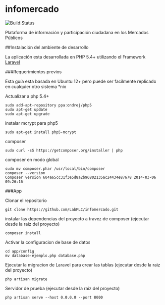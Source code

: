 infomercado
===========

[![Build Status](https://travis-ci.org/LabPLC/infomercado.svg?branch=master)](https://travis-ci.org/LabPLC/infomercado)

Plataforma de información y participación ciudadana en los Mercados Públicos

##Instalación del ambiente de desarrollo

La aplicación esta desarrollada en PHP 5.4+ utilizando el Framework [Laravel](http://www.laravel.com)

###Requerimientos previos

Esta guía esta basada en Ubuntu 12+ pero puede ser facilmente replicado en cualquier otro sistema *nix

Actualizar a php 5.4+

```
sudo add-apt-repository ppa:ondrej/php5
sudo apt-get update
sudo apt-get upgrade
```

instalar mcrypt para php5
```
sudo apt-get install php5-mcrypt
```

composer
```
sudo curl -sS https://getcomposer.org/installer | php
```
composer en modo global
```
sudo mv composer.phar /usr/local/bin/composer
composer --version
Composer version 604a65cc31f3e5d8a2b96802135ac24434e87678 2014-03-06 09:26:16
```


###App

Clonar el repositorio
```
git clone https://github.com/LabPLC/infomercado.git
```

instalar las dependencias del proyecto a travez de composer (ejecutar desde la raiz del proyecto)
```
composer install
```

Activar la configuracion de base de datos
```
cd app/config
mv database-ejemplo.php database.php
```

Ejecutar la migracion de Laravel para crear las tablas (ejecutar desde la raiz del proyecto)
```
php artisan migrate
```

Servidor de prueba (ejecutar desde la raiz del proyecto)
```
php artisan serve --host 0.0.0.0 --port 8000
```

